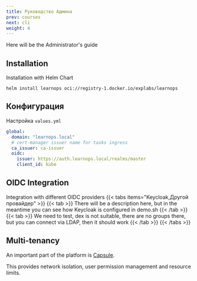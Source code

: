 ```yaml
---
title: Руководство Админа
prev: courses
next: cli
weight: 4
---
```

Here will be the Administrator's guide
## Installation
Installation with Helm Chart
```
helm install learnops oci://registry-1.docker.io/explabs/learnops
```
## Конфигурация
Настройка `values.yml`
```yaml
global:
  domain: "learnops.local"
  # cert-manager issuer name for tasks ingress
  ca_issuer: ca-issuer
  oidc:
    issuer: https://auth.learnops.local/realms/master
    client_id: kube
```

## OIDC Integration
Integration with different OIDC providers
{{< tabs items="Keycloak,Другой провайдер" >}}
{{< tab >}}
There will be a description here, but in the meantime you can see how Keycloak is configured in demo.sh
{{< /tab >}}
{{< tab >}}
We need to test, dex is not suitable, there are no groups there, but you can connect via LDAP, then it should work
{{< /tab >}}
{{< /tabs >}}

## Multi-tenancy
An important part of the platform is [Capsule](https://capsule.clastix.io/).

This provides network isolation, user permission management and resource limits.

